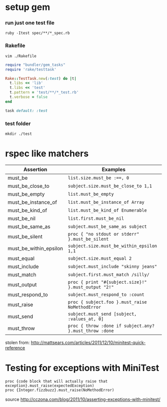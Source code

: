 # setup gem
 
### run just one test file

`ruby -Itest spec/**/*_spec.rb`
 
### Rakefile

`vim ./Rakefile`

```ruby
require "bundler/gem_tasks"
require 'rake/testtask'

Rake::TestTask.new(:test) do |t|
  t.libs << 'lib'
  t.libs << 'test'
  t.pattern = 'test/**/*_test.rb'
  t.verbose = false
end

task default: :test
```

### test folder

`mkdir ./test`


# rspec like matchers

| Assertion              | Examples                                                |   
| ---------------------- | ------------------------------------------------------- | 
| must_be                | `list.size.must_be :==, 0`                              |   
| must_be_close_to       | `subject.size.must_be_close_to 1,1`                     |   
| must_be_empty          | `list.must_be_empty`                                    |   
| must_be_instance_of    | `list.must_be_instance_of Array`                        |   
| must_be_kind_of        | `list.must_be_kind_of Enumerable`                       |   
| must_be_nil            | `list.first.must_be_nil`                                |   
| must_be_same_as        | `subject.must_be_same_as subject`                       |   
| must_be_silent         | `proc { "no stdout or stderr" }.must_be_silent`         |   
| must_be_within_epsilon | `subject.size.must_be_within_epsilon 1,1`               |   
| must_equal             | `subject.size.must_equal 2`                             |   
| must_include           | `subject.must_include "skinny jeans"`                   |   
| must_match             | `subject.first.must_match /silly/`                      |   
| must_output            | `proc { print "#{subject.size}!" }.must_output "2!"`    |   
| must_respond_to        | `subject.must_respond_to :count`                        |   
| must_raise             | `proc { subject.foo }.must_raise NoMethodError`         |   
| must_send              | `subject.must_send [subject, :values_at, 0]`            |   
| must_throw             | `proc { throw :done if subject.any? }.must_throw :done` | 


stolen from: http://mattsears.com/articles/2011/12/10/minitest-quick-reference

# Testing for exceptions with MiniTest

    proc {code block that will actually raise that exception}.must_raise(expectedException)
    proc {Integer.fizzbuzz}.must_raise(NoMethodError)
   
source http://cczona.com/blog/2011/10/asserting-exceptions-with-minitest/
